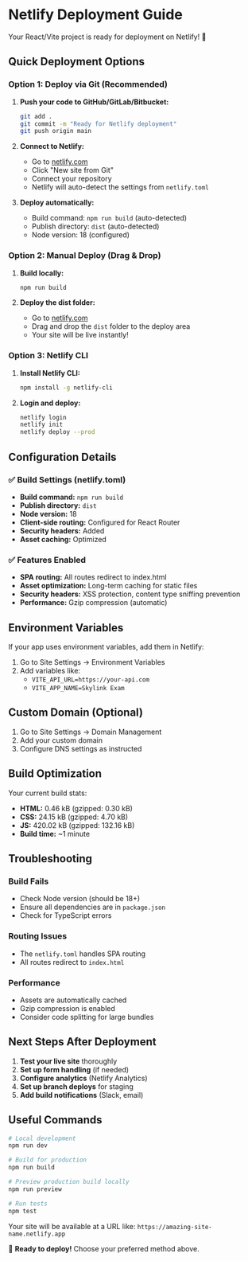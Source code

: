 # Netlify Deployment Guide

Your React/Vite project is ready for deployment on Netlify! 🚀

## Quick Deployment Options

### Option 1: Deploy via Git (Recommended)

1. **Push your code to GitHub/GitLab/Bitbucket:**
   ```bash
   git add .
   git commit -m "Ready for Netlify deployment"
   git push origin main
   ```

2. **Connect to Netlify:**
   - Go to [netlify.com](https://netlify.com)
   - Click "New site from Git"
   - Connect your repository
   - Netlify will auto-detect the settings from `netlify.toml`

3. **Deploy automatically:**
   - Build command: `npm run build` (auto-detected)
   - Publish directory: `dist` (auto-detected)
   - Node version: 18 (configured)

### Option 2: Manual Deploy (Drag & Drop)

1. **Build locally:**
   ```bash
   npm run build
   ```

2. **Deploy the dist folder:**
   - Go to [netlify.com](https://netlify.com)
   - Drag and drop the `dist` folder to the deploy area
   - Your site will be live instantly!

### Option 3: Netlify CLI

1. **Install Netlify CLI:**
   ```bash
   npm install -g netlify-cli
   ```

2. **Login and deploy:**
   ```bash
   netlify login
   netlify init
   netlify deploy --prod
   ```

## Configuration Details

### ✅ Build Settings (netlify.toml)
- **Build command:** `npm run build`
- **Publish directory:** `dist`
- **Node version:** 18
- **Client-side routing:** Configured for React Router
- **Security headers:** Added
- **Asset caching:** Optimized

### ✅ Features Enabled
- **SPA routing:** All routes redirect to index.html
- **Asset optimization:** Long-term caching for static files
- **Security headers:** XSS protection, content type sniffing prevention
- **Performance:** Gzip compression (automatic)

## Environment Variables

If your app uses environment variables, add them in Netlify:

1. Go to Site Settings → Environment Variables
2. Add variables like:
   - `VITE_API_URL=https://your-api.com`
   - `VITE_APP_NAME=Skylink Exam`

## Custom Domain (Optional)

1. Go to Site Settings → Domain Management
2. Add your custom domain
3. Configure DNS settings as instructed

## Build Optimization

Your current build stats:
- **HTML:** 0.46 kB (gzipped: 0.30 kB)
- **CSS:** 24.15 kB (gzipped: 4.70 kB)  
- **JS:** 420.02 kB (gzipped: 132.16 kB)
- **Build time:** ~1 minute

## Troubleshooting

### Build Fails
- Check Node version (should be 18+)
- Ensure all dependencies are in `package.json`
- Check for TypeScript errors

### Routing Issues
- The `netlify.toml` handles SPA routing
- All routes redirect to `index.html`

### Performance
- Assets are automatically cached
- Gzip compression is enabled
- Consider code splitting for large bundles

## Next Steps After Deployment

1. **Test your live site** thoroughly
2. **Set up form handling** (if needed)
3. **Configure analytics** (Netlify Analytics)
4. **Set up branch deploys** for staging
5. **Add build notifications** (Slack, email)

## Useful Commands

```bash
# Local development
npm run dev

# Build for production
npm run build

# Preview production build locally
npm run preview

# Run tests
npm test
```

Your site will be available at a URL like: `https://amazing-site-name.netlify.app`

🎉 **Ready to deploy!** Choose your preferred method above.
